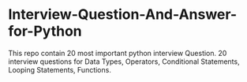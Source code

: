 # Interview-Question-And-Answer-for-Python
This repo contain 20 most important python interview Question.
 20 interview questions for Data Types, Operators, Conditional Statements, Looping Statements, Functions.
